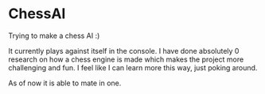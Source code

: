 # ChessAI

Trying to make a chess AI
:)

It currently plays against itself in the console.
I have done absolutely 0 research on how a chess engine is made which makes the project more challenging and fun. I feel like I can learn more this way, just poking around.

As of now it is able to mate in one.

